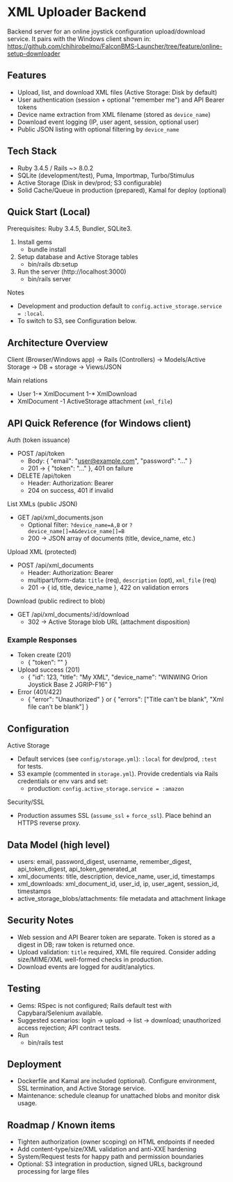 # XML Uploader Backend

Backend server for an online joystick configuration upload/download service. It pairs with the Windows client shown in:
https://github.com/chihirobelmo/FalconBMS-Launcher/tree/feature/online-setup-downloader

## Features
- Upload, list, and download XML files (Active Storage: Disk by default)
- User authentication (session + optional "remember me") and API Bearer tokens
- Device name extraction from XML filename (stored as `device_name`)
- Download event logging (IP, user agent, session, optional user)
- Public JSON listing with optional filtering by `device_name`

## Tech Stack
- Ruby 3.4.5 / Rails ~> 8.0.2
- SQLite (development/test), Puma, Importmap, Turbo/Stimulus
- Active Storage (Disk in dev/prod; S3 configurable)
- Solid Cache/Queue in production (prepared), Kamal for deploy (optional)

## Quick Start (Local)
Prerequisites: Ruby 3.4.5, Bundler, SQLite3.

1. Install gems
	 - bundle install
2. Setup database and Active Storage tables
	 - bin/rails db:setup
3. Run the server (http://localhost:3000)
	 - bin/rails server

Notes
- Development and production default to `config.active_storage.service = :local`.
- To switch to S3, see Configuration below.

## Architecture Overview
Client (Browser/Windows app) -> Rails (Controllers) -> Models/Active Storage -> DB + storage -> Views/JSON

Main relations
- User 1-* XmlDocument 1-* XmlDownload
- XmlDocument -1 ActiveStorage attachment (`xml_file`)

## API Quick Reference (for Windows client)

Auth (token issuance)
- POST /api/token
	- Body: { "email": "user@example.com", "password": "..." }
	- 201 -> { "token": "..." }, 401 on failure
- DELETE /api/token
	- Header: Authorization: Bearer <token>
	- 204 on success, 401 if invalid

List XMLs (public JSON)
- GET /api/xml_documents.json
	- Optional filter: `?device_name=A,B` or `?device_name[]=A&device_name[]=B`
	- 200 -> JSON array of documents (title, device_name, etc.)

Upload XML (protected)
- POST /api/xml_documents
	- Header: Authorization: Bearer <token>
	- multipart/form-data: `title` (req), `description` (opt), `xml_file` (req)
	- 201 -> { id, title, device_name }, 422 on validation errors

Download (public redirect to blob)
- GET /api/xml_documents/:id/download
	- 302 -> Active Storage blob URL (attachment disposition)

### Example Responses
- Token create (201)
	- { "token": "<once-shown-token>" }
- Upload success (201)
	- { "id": 123, "title": "My XML", "device_name": "WINWING Orion Joystick Base 2 JGRIP-F16" }
- Error (401/422)
	- { "error": "Unauthorized" } or { "errors": ["Title can't be blank", "Xml file can't be blank"] }

## Configuration
Active Storage
- Default services (see `config/storage.yml`): `:local` for dev/prod, `:test` for tests.
- S3 example (commented in `storage.yml`). Provide credentials via Rails credentials or env vars and set:
	- production: `config.active_storage.service = :amazon`

Security/SSL
- Production assumes SSL (`assume_ssl` + `force_ssl`). Place behind an HTTPS reverse proxy.

## Data Model (high level)
- users: email, password_digest, username, remember_digest, api_token_digest, api_token_generated_at
- xml_documents: title, description, device_name, user_id, timestamps
- xml_downloads: xml_document_id, user_id, ip, user_agent, session_id, timestamps
- active_storage_blobs/attachments: file metadata and attachment linkage

## Security Notes
- Web session and API Bearer token are separate. Token is stored as a digest in DB; raw token is returned once.
- Upload validation: `title` required, XML file required. Consider adding size/MIME/XML well-formed checks in production.
- Download events are logged for audit/analytics.

## Testing
- Gems: RSpec is not configured; Rails default test with Capybara/Selenium available.
- Suggested scenarios: login -> upload -> list -> download; unauthorized access rejection; API contract tests.
- Run
	- bin/rails test

## Deployment
- Dockerfile and Kamal are included (optional). Configure environment, SSL termination, and Active Storage service.
- Maintenance: schedule cleanup for unattached blobs and monitor disk usage.

## Roadmap / Known items
- Tighten authorization (owner scoping) on HTML endpoints if needed
- Add content-type/size/XML validation and anti-XXE hardening
- System/Request tests for happy path and permission boundaries
- Optional: S3 integration in production, signed URLs, background processing for large files

